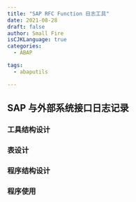 ```yaml
---
title: "SAP RFC Function 日志工具"
date: 2021-08-28
draft: false
author: Small Fire
isCJKLanguage: true
categories: 
  - ABAP

tags: 
  - abaputils

---
```




## SAP 与外部系统接口日志记录

### 工具结构设计

### 表设计

### 程序结构设计

### 程序使用

